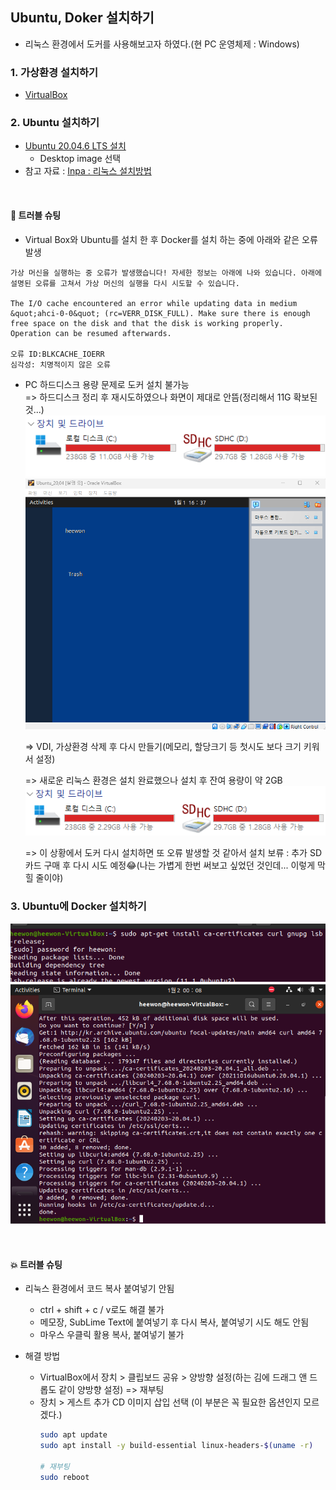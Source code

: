 ## Ubuntu, Doker 설치하기
- 리눅스 환경에서 도커를 사용해보고자 하였다.(현 PC 운영체제 : Windows)

### 1. 가상환경 설치하기
- [VirtualBox](https://www.virtualbox.org/)

### 2. Ubuntu 설치하기
- [Ubuntu 20.04.6 LTS 설치](https://releases.ubuntu.com/focal/?_ga=2.78120854.38205915.1735669801-1443926240.1735669801&_gl=1*3w29fm*_gcl_au*NDAzNDE0OTMzLjE3MzU2Njk4MDQ.)
  - Desktop image 선택
- 참고 자료 : [Inpa : 리눅스 설치방법](https://inpa.tistory.com/entry/LINUX-%F0%9F%93%9A-%EB%A6%AC%EB%88%85%EC%8A%A4-%EC%84%A4%EC%B9%98)

</br>

#### 👾 트러블 슈팅
- Virtual Box와 Ubuntu를 설치 한 후 Docker를 설치 하는 중에 아래와 같은 오류 발생
```
가상 머신을 실행하는 중 오류가 발생했습니다! 자세한 정보는 아래에 나와 있습니다. 아래에 설명된 오류를 고쳐서 가상 머신의 실행을 다시 시도할 수 있습니다.

The I/O cache encountered an error while updating data in medium &quot;ahci-0-0&quot; (rc=VERR_DISK_FULL). Make sure there is enough free space on the disk and that the disk is working properly. Operation can be resumed afterwards.

오류 ID:BLKCACHE_IOERR
심각성: 치명적이지 않은 오류
```
  - PC 하드디스크 용량 문제로 도커 설치 불가능 </br>
    => 하드디스크 정리 후 재시도하였으나 화면이 제대로 안뜸(정리해서 11G 확보된 것...)
    ![정리했는데도 11G밖에](image-6.png)
    ![블루](image-5.png)
    
    => VDI, 가상환경 삭제 후 다시 만들기(메모리, 할당크기 등 첫시도 보다 크기 키워서 설정)

    => 새로운 리눅스 환경은 설치 완료했으나 설치 후 잔여 용량이 약 2GB
    ![용량문제](image-4.png)

    => 이 상황에서 도커 다시 설치하면 또 오류 발생할 것 같아서 설치 보류 : 추가 SD카드 구매 후 다시 시도 예정😂(나는 가볍게 한번 써보고 싶었던 것인데... 이렇게 막힐 줄이야)


### 3. Ubuntu에 Docker 설치하기
![alt text](image-8.png)
![alt text](image-7.png)

</br>

#### 💥 트러블 슈팅
- 리눅스 환경에서 코드 복사 붙여넣기 안됨
  - ctrl + shift + c / v로도 해결 불가
  - 메모장, SubLime Text에 붙여넣기 후 다시 복사, 붙여넣기 시도 해도 안됨
  - 마우스 우클릭 활용 복사, 붙여넣기 불가

- 해결 방법
  - VirtualBox에서 장치 > 클립보드 공유 > 양방향 설정(하는 김에 드래그 앤 드롭도 같이 양방향 설정) => 재부팅
  - 장치 > 게스트 추가 CD 이미지 삽입 선택 (이 부분은 꼭 필요한 옵션인지 모르겠다.)
    ```bash
    sudo apt update
    sudo apt install -y build-essential linux-headers-$(uname -r)

    # 재부팅
    sudo reboot
    ```

